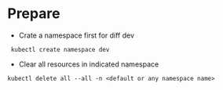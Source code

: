 # Prepare

- Crate a namespace first for diff dev
```
 kubectl create namespace dev
```

- Clear all resources in indicated namespace
```
kubectl delete all --all -n <default or any namespace name>
```